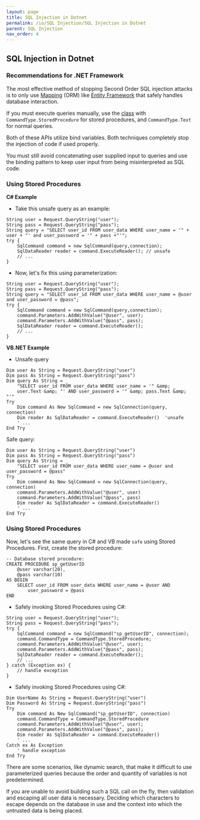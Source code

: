 ```yaml
---
layout: page
title: SQL Injection in Dotnet
permalink: /io/SQL Injection/SQL Injection in Dotnet
parent: SQL Injection
nav_order: 4
---
```




## SQL Injection in Dotnet


### Recommendations for .NET Framework


The most effective method of stopping Second Order SQL injection attacks is to only use [Mapping](https://en.wikipedia.org/wiki/Object%E2%80%93relational_mapping) (ORM) like [Entity Framework](https://docs.microsoft.com/en-us/ef/) that safely handles database interaction. 

If you must execute queries manually, use the [class](https://docs.microsoft.com/en-us/dotnet/api/system.data.sqlclient.sqlcommand?view=dotnet-plat-ext-6.0) with ```CommandType.StoredProcedure``` for stored procedures, and ```CommandType.Text``` for normal queries. 

Both of these APIs utilize bind variables. Both techniques completely stop the injection of code if used properly. 


You must still avoid concatenating user supplied input to queries and use the binding pattern to keep user input from being 
misinterpreted as SQL code.


### Using Stored Procedures 

**C# Example**


- Take this unsafe query as an example: 

```
String user = Request.QueryString("user");
String pass = Request.QueryString("pass");
String query = "SELECT user_id FROM user_data WHERE user_name = '" + user + "' and user_password = '" + pass +"'";
try {
	SqlCommand command = new SqlCommand(query,connection);
	SqlDataReader reader = command.ExecuteReader(); // unsafe
	// ...
}
```

- Now, let's fix this using parameterization: 

```
String user = Request.QueryString("user");
String pass = Request.QueryString("pass");
String query = "SELECT user_id FROM user_data WHERE user_name = @user and user_password = @pass";
try {
	SqlCommand command = new SqlCommand(query,connection);
	command.Parameters.AddWithValue("@user", user);
	command.Parameters.AddWithValue("@pass", pass);
	SqlDataReader reader = command.ExecuteReader();
	// ...
}

```


**VB.NET Example** 

- Unsafe query 

```
Dim user As String = Request.QueryString("user")
Dim pass As String = Request.QueryString("pass")
Dim query As String = _
	"SELECT user_id FROM user_data WHERE user_name = '" &amp; _
	user.Text &amp; "' AND user_password = '" &amp; pass.Text &amp; "'"
Try
	Dim command As New SqlCommand = new SqlConnection(query, connection)
	Dim reader As SqlDataReader = command.ExecuteReader()  'unsafe
	' ...
End Try
```

Safe query: 

```
Dim user As String = Request.QueryString("user")
Dim pass As String = Request.QueryString("pass")
Dim query As String = _
	"SELECT user_id FROM user_data WHERE user_name = @user and user_password = @pass"
Try
	Dim command As New SqlCommand = new SqlConnection(query, connection)
	command.Parameters.AddWithValue("@user", user)
	command.Parameters.AddWithValue("@pass", pass)
	Dim reader As SqlDataReader = command.ExecuteReader()
	' ...
End Try
```


### Using Stored Procedures

Now, let's see the same query in C# and VB made ```safe``` using Stored Procedures. 
First, create the stored procedure:

```
-- Database stored procedure:
CREATE PROCEDURE sp_getUserID
	@user varchar(20),
	@pass varchar(10)
AS BEGIN
	SELECT user_id FROM user_data WHERE user_name = @user AND
		user_password = @pass
END
```

- Safely invoking Stored Procedures using C#: 

```
String user = Request.QueryString("user");
String pass = Request.QueryString("pass");
try {
	SqlCommand command = new SqlCommand("sp_getUserID", connection);
	command.CommandType = CommandType.StoredProcedure;
	command.Parameters.AddWithValue("@user", user);
	command.Parameters.AddWithValue("@pass", pass);
	SqlDataReader reader = command.ExecuteReader();
	// ...
} catch (Exception ex) {
	// handle exception
}
```

- Safely invoking Stored Procedures using C#: 

```
Dim UserName As String = Request.QueryString("user")
Dim Password As String = Request.QueryString("pass")
Try
	Dim command As New SqlCommand("sp_getUserID", connection)
	command.CommandType = CommandType.StoredProcedure
	command.Parameters.AddWithValue("@user", user);
	command.Parameters.AddWithValue("@pass", pass);
	Dim reader As SqlDataReader = command.ExecuteReader()
	' ...
Catch ex As Exception
	' handle exception
End Try
``` 

There are some scenarios, like dynamic search, that make it difficult to use parameterized queries because the order and quantity 
of variables is not predetermined. 

If you are unable to avoid building such a SQL call on the fly, then validation and escaping all user data is necessary. 
Deciding which characters to escape depends on the database in use and the context into which the untrusted data is being placed.